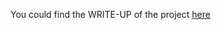 You could find the WRITE-UP of the project [here](./nd131-openvino-fundamentals-project-starter/WRITEUP.md)
